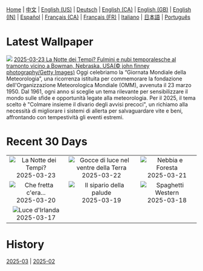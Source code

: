 [Home](../README.md) | [中文](zh-CN.md) | [English (US)](en-US.md) | [Deutsch](de-DE.md) | [English (CA)](en-CA.md) | [English (GB)](en-GB.md) | [English (IN)](en-IN.md) | [Español](es-ES.md) | [Français (CA)](fr-CA.md) | [Français (FR)](fr-FR.md) | [Italiano](it-IT.md) | [日本語](ja-JP.md) | [Português](pt-BR.md)

# Latest Wallpaper
![](https://www.bing.com/th?id=OHR.NebraskaStorm_IT-IT9749175316_UHD.jpg)
[2025-03-23 La Notte dei Tempi? Fulmini e nubi temporalesche al tramonto vicino a Bowman, Nebraska, USA(© john finney photography/Getty Images)](https://www.bing.com/th?id=OHR.NebraskaStorm_IT-IT9749175316_UHD.jpg)
Oggi celebriamo la “Giornata Mondiale della Meteorologia”, una ricorrenza istituita per commemorare la fondazione dell'Organizzazione Meteorologica Mondiale (OMM), avvenuta il 23 marzo 1950. Dal 1961, ogni anno si sceglie un tema rilevante per sensibilizzare il mondo sulle sfide e opportunità legate alla meteorologia. Per il 2025, il tema scelto è "Colmare insieme il divario degli avvisi precoci", un richiamo alla necessità di migliorare i sistemi di allerta per salvaguardare vite e beni, affrontando con tempestività gli eventi estremi.

# Recent 30 Days
|  |  |  |
|:---:|:---:|:---:|
| ![](https://www.bing.com/th?id=OHR.NebraskaStorm_IT-IT9749175316_400x240.jpg "La Notte dei Tempi?") 2025-03-23 | ![](https://www.bing.com/th?id=OHR.CenoteLilies_IT-IT2531353898_400x240.jpg "Gocce di luce nel ventre della Terra") 2025-03-22 | ![](https://www.bing.com/th?id=OHR.DanumValley_IT-IT2622437428_400x240.jpg "Nebbia e Foresta") 2025-03-21 |
| ![](https://www.bing.com/th?id=OHR.PrimaveraToscana_IT-IT0074316759_400x240.jpg "Che fretta c'era...") 2025-03-20 | ![](https://www.bing.com/th?id=OHR.BlackHeron_IT-IT9965971040_400x240.jpg "Il sipario della palude") 2025-03-19 | ![](https://www.bing.com/th?id=OHR.SedonaSpring_IT-IT2929229885_400x240.jpg "Spaghetti Western") 2025-03-18 |
| ![](https://www.bing.com/th?id=OHR.BeckettBridge_IT-IT9734044392_400x240.jpg "Luce d'Irlanda") 2025-03-17 |  |  |

# History
[2025-03](../archives/wallpaper/it-IT/w_2025_03.md) | [2025-02](../archives/wallpaper/it-IT/w_2025_02.md)
